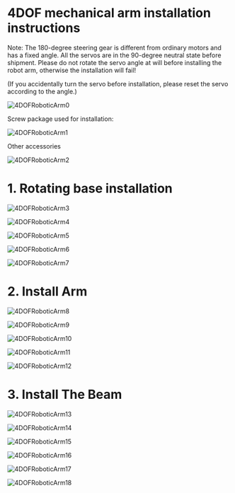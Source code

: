 # 4DOF mechanical arm installation instructions

Note: The 180-degree steering gear is different from ordinary motors and has a fixed angle. All the servos are in the 90-degree neutral state before shipment. Please do not rotate the servo angle at will before installing the robot arm, otherwise the installation will fail!

(If you accidentally turn the servo before installation, please reset the servo according to the angle.)

![4DOFRoboticArm0](https://github.com/SmartArduino/document/raw/master/docs/Robot/FrameChassis/4DOFRoboticArm/4DOFRoboticArm0.jpg)

Screw package used for installation:

![4DOFRoboticArm1](https://github.com/SmartArduino/document/raw/master/docs/Robot/FrameChassis/4DOFRoboticArm/4DOFRobotArm1.jpg) 

Other accessories

![4DOFRoboticArm2](https://github.com/SmartArduino/document/raw/master/docs/Robot/FrameChassis/4DOFRoboticArm/4DOFRobotArm2.jpg) 

# 1. Rotating base installation

![4DOFRoboticArm3](https://github.com/SmartArduino/document/raw/master/docs/Robot/FrameChassis/4DOFRoboticArm/4DOFRobotArm3.jpg)

![4DOFRoboticArm4](https://github.com/SmartArduino/document/raw/master/docs/Robot/FrameChassis/4DOFRoboticArm/4DOFRobotArm4.jpg) 

 

![4DOFRoboticArm5](https://github.com/SmartArduino/document/raw/master/docs/Robot/FrameChassis/4DOFRoboticArm/4DOFRobotArm5.jpg) 

![4DOFRoboticArm6](https://github.com/SmartArduino/document/raw/master/docs/Robot/FrameChassis/4DOFRoboticArm/4DOFRobotArm6.jpg)

![4DOFRoboticArm7](https://github.com/SmartArduino/document/raw/master/docs/Robot/FrameChassis/4DOFRoboticArm/4DOFRobotArm7.jpg)

# 2. Install Arm

![4DOFRoboticArm8](https://github.com/SmartArduino/document/raw/master/docs/Robot/FrameChassis/4DOFRoboticArm/4DOFRobotArm8.jpg) 

![4DOFRoboticArm9](https://github.com/SmartArduino/document/raw/master/docs/Robot/FrameChassis/4DOFRoboticArm/4DOFRobotArm9.jpg)

![4DOFRoboticArm10](https://github.com/SmartArduino/document/raw/master/docs/Robot/FrameChassis/4DOFRoboticArm/4DOFRobotArm10.jpg) 

 

![4DOFRoboticArm11](https://github.com/SmartArduino/document/raw/master/docs/Robot/FrameChassis/4DOFRoboticArm/4DOFRobotArm11.jpg)

![4DOFRoboticArm12](https://github.com/SmartArduino/document/raw/master/docs/Robot/FrameChassis/4DOFRoboticArm/4DOFRobotArm12.jpg) 

# 3. Install The Beam

![4DOFRoboticArm13](https://github.com/SmartArduino/document/raw/master/docs/Robot/FrameChassis/4DOFRoboticArm/4DOFRobotArm13.jpg) 

![4DOFRoboticArm14](https://github.com/SmartArduino/document/raw/master/docs/Robot/FrameChassis/4DOFRoboticArm/4DOFRobotArm14.jpg) 

![4DOFRoboticArm15](https://github.com/SmartArduino/document/raw/master/docs/Robot/FrameChassis/4DOFRoboticArm/4DOFRobotArm15.jpg) 

![4DOFRoboticArm16](https://github.com/SmartArduino/document/raw/master/docs/Robot/FrameChassis/4DOFRoboticArm/4DOFRobotArm16.jpg) 

![4DOFRoboticArm17](https://github.com/SmartArduino/document/raw/master/docs/Robot/FrameChassis/4DOFRoboticArm/4DOFRobotArm17.jpg) 

![4DOFRoboticArm18](https://github.com/SmartArduino/document/raw/master/docs/Robot/FrameChassis/4DOFRoboticArm/4DOFRobotArm18.jpg) 

 

 